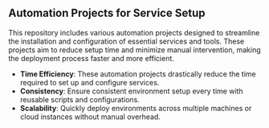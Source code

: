 ## Automation Projects for Service Setup

This repository includes various automation projects designed to streamline the installation and configuration of essential services and tools. These projects aim to reduce setup time and minimize manual intervention, making the deployment process faster and more efficient.

- **Time Efficiency**: These automation projects drastically reduce the time required to set up and configure services.
- **Consistency**: Ensure consistent environment setup every time with reusable scripts and configurations.
- **Scalability**: Quickly deploy environments across multiple machines or cloud instances without manual overhead.
